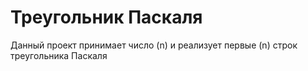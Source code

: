 # Треугольник Паскаля
Данный проект принимает число (n) и реализует первые (n) строк треугольника Паскаля 